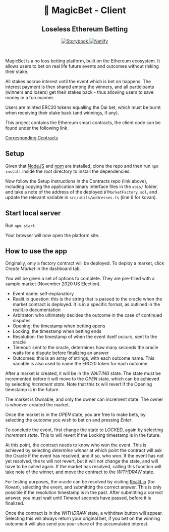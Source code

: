 <h1 align="center">
  <span role="img" aria-label="tophat">
    🎩
  </span>
  MagicBet - Client
</h1>
<h2 align="center">Loseless Ethereum Betting</h2>

<p align="center">
    <a href="https://BetTogether.github.io/MagicBet-Client/">
    <img src="https://cdn.jsdelivr.net/gh/storybookjs/brand@master/badge/badge-storybook.svg" alt="Storybook" />
    </a>
    <a href="https://app.netlify.com/sites/magicbet/deploys">
    <img src="https://api.netlify.com/api/v1/badges/c995206c-1474-44fd-859d-c43c483fbb40/deploy-status" alt="Netlify" />
    </a>
</p>

<br/>

MagicBet is a no loss betting platform, built on the Ethereum ecosystem. It allows users to bet on real life future events and outcomes without risking their stake.

All stakes accrue interest until the event which is bet on happens. The interest payment is then shared among the winners, and all participants (winners and losers) get their stakes back - thus allowing users to save money in a fun manner.

Users are minted ERC20 tokens equalling the Dai bet, which must be burnt when receiving their stake back (and winnings, if any).

This project contains the Ethereum smart contracts, the client code can be found under the following link.

[Corresponding Contracts](https://github.com/BetTogether/MagicBet-Contracts)

## Setup

Given that [NodeJS](https://nodejs.org/) and [npm](https://www.npmjs.com/) are installed, clone the repo and then run `npm install` inside the root directory to install the dependencies.

Now follow the Setup instructions in the Contracts repo (link above), including copying the application binary interface files in the `abis/` folder, and take a note of the address of the deployed `BTMarketFactory.sol`, and update the relevant variable in `src/utils/addresses.ts` (line 6 for kovan).

## Start local server

Run `npm start`

Your browser will now open the platform site.

## How to use the app

Originally, only a factory contract will be deployed. To deploy a market, click _Create Market_ in the dashboard tab.

You will be given a set of options to complete. They are pre-filled with a sample market (November 2020 US Election).

- Event name: self-explanatory
- Realit.io question: this is the string that is passed to the oracle when the market contract is deployed. It is in a specific format, as outlined in the realit.io documentation
- Arbitrator: who ultimately decides the outcome in the case of continued disputes
- Opening: the timestamp when betting opens
- Locking: the timestamp when betting ends
- Resolution: the timestamp of when the event itself occurs, sent to the oracle
- Timeout: sent to the oracle, determines how many seconds the oracle waits for a dispute before finalizing an answer
- Outcomes: this is an array of strings, with each outcome name. This variable is also used to name the ERC20 token for each outcome.

After a market is created, it will be in the _WAITING_ state. The state must be incremented before it will move to the _OPEN_ state, which can be achieved by selecting _increment state_. Note that this tx will revert if the Opening timestamp is in the future.

The market is Ownable, and only the owner can increment state. The owner is whoever created the market.

Once the market is in the _OPEN_ state, you are free to make bets, by selecting the outcome you wish to bet on and pressing _Enter_.

To conclude the event, first change the state to _LOCKED_, again by selecting _increment state_. This tx will revert if the Locking timestamp is in the future.

At this point, the contract needs to know who won the event. This is achieved by selecting _determine winner_ at which point the contract will ask the Oracle if the event has resolved, and if so, who won. If the event has not yet resolved, the tx will not revert, but it will not change the state, and will have to be called again. If the market has resolved, calling this function will take note of the winner, and move the contract to the _WITHDRAW_ state.

For testing purposes, the oracle can be resolved by visiting [Realit.io](https://realitio.github.io/) (for Kovan), selecting the event, and submitting the correct answer. This is only possible if the resolution timestamp is in the past. After submitting a correct answer, you must wait until _Timeout_ seconds have passed, before it is finalized.

Once the contract is in the _WITHDRAW_ state, a withdraw button will appear. Selecting this will always return your original bet, if you bet on the winning outcome it will also send you your share of the accumulated interest.
